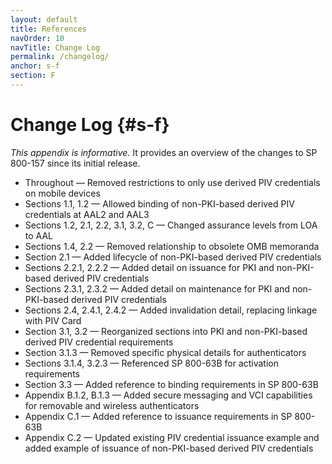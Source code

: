```yaml
---
layout: default
title: References
navOrder: 10
navTitle: Change Log
permalink: /changelog/
anchor: s-f
section: F
---
```


# Change Log {#s-f}

_This appendix is informative._ It provides an overview of the changes to SP 800-157 since its initial release.

* Throughout &mdash; Removed restrictions to only use derived PIV credentials on mobile devices
* Sections 1.1, 1.2 &mdash; Allowed binding of non-PKI-based derived PIV credentials at AAL2 and AAL3
* Sections 1.2, 2.1, 2.2, 3.1, 3.2, C &mdash; Changed assurance levels from LOA to AAL
* Sections 1.4, 2.2 &mdash; Removed relationship to obsolete OMB memoranda
* Section 2.1 &mdash; Added lifecycle of non-PKI-based derived PIV credentials
* Sections 2.2.1, 2.2.2 &mdash; Added detail on issuance for PKI and non-PKI-based derived PIV credentials
* Sections 2.3.1, 2.3.2 &mdash; Added detail on maintenance for PKI and non-PKI-based derived PIV credentials
* Sections 2.4, 2.4.1, 2.4.2 &mdash; Added invalidation detail, replacing linkage with PIV Card
* Section 3.1, 3.2 &mdash; Reorganized sections into PKI and non-PKI-based derived PIV credential requirements
* Section 3.1.3 &mdash; Removed specific physical details for authenticators
* Sections 3.1.4, 3.2.3 &mdash; Referenced SP 800-63B for activation requirements
* Section 3.3 &mdash; Added reference to binding requirements in SP 800-63B
* Appendix B.1.2, B.1.3 &mdash; Added secure messaging and VCI capabilities for removable and wireless authenticators
* Appendix C.1 &mdash; Added reference to issuance requirements in SP 800-63B
* Appendix C.2 &mdash; Updated existing PIV credential issuance example and added example of issuance of non-PKI-based derived PIV credentials
